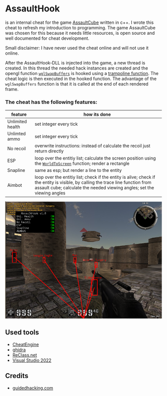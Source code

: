 # AssaultHook
is an internal cheat for the game [AssaultCube](https://github.com/assaultcube/AC) written in c++. I wrote this cheat to refresh my introduction to programming. The game AssaultCube was chosen for this because it needs little resources, is open source and well documented for cheat development.

Small disclaimer: I have never used the cheat online and will not use it online.

After the AssaultHook-DLL is injected into the game, a new thread is created. In this thread the needed hack instances are created and the opengl function [`wglSwapBuffers`](https://docs.microsoft.com/en-us/windows/win32/api/wingdi/nf-wingdi-wglswaplayerbuffers) is hooked using a [trampoline function](http://jbremer.org/x86-api-hooking-demystified/#ah-trampoline). The cheat logic is then executed in the hooked function. The advantage of the `wglSwapBuffers` function is that it is called at the end of each rendered frame.

### The cheat has the following features:
| feature | how its done |
| --- | --- |
| Unlimited health | set integer every tick |
| Unlimted ammo | set integer every tick |
| No recoil | overwrite instructions: instead of calculate the recoil just return directly |
| ESP | loop over the entitiy list; calculate the screen position using the [`WorldToScreen`](https://guidedhacking.com/threads/world2screen-direct3d-and-opengl-worldtoscreen-functions.8044/) function; render a rectangle|
| Snapline | same as esp; but render a line to the entity |
| Aimbot | loop over the entitiy list; check if the entity is alive; check if the entity is visible, by calling the trace line function from assault cube; calculate the needed viewing angles; set the viewing angles |


![Screenshot](./img/screen.png "screenshot")

## Used tools
- [CheatEngine](https://cheatengine.org/)
- [ghidra](https://github.com/NationalSecurityAgency/ghidra)
- [ReClass.net](https://github.com/ReClassNET/ReClass.NET)
- [Visual Studio 2022](https://visualstudio.microsoft.com/de/)

## Credits
- [guidedhacking.com](https://guidedhacking.com)